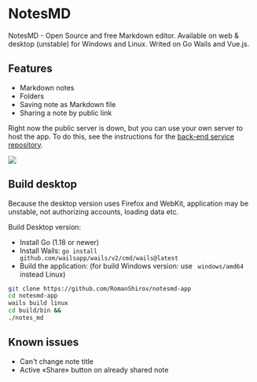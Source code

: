 # NotesMD
NotesMD - Open Source and free Markdown editor. Available on web & desktop (unstable) for Windows and Linux. Writed on Go Wails and Vue.js.

## Features
* Markdown notes
* Folders
* Saving note as Markdown file
* Sharing a note by public link

Right now the public server is down, but you can use your own server to host the app. To do this, see the instructions for the [back-end service repository](https://github.com/RomanShirov/notesmd-service).

![](https://user-images.githubusercontent.com/47012273/203850928-7a92997a-df9d-436b-8713-b9a468c3b561.png)

##  Build desktop

Because the desktop version uses Firefox and WebKit, application may be unstable, not authorizing accounts, loading data etc.

Build Desktop version:

* Install Go (1.18 or newer)
* Install Wails: `go install github.com/wailsapp/wails/v2/cmd/wails@latest`
* Build the application: (for build Windows version: use ` windows/amd64` instead Linux)

```sh
git clone https://github.com/RomanShirov/notesmd-app
cd notesmd-app
wails build linux
cd build/bin &&
./notes_md
```

## Known issues
* Can't change note title
* Active «Share» button on already shared note
